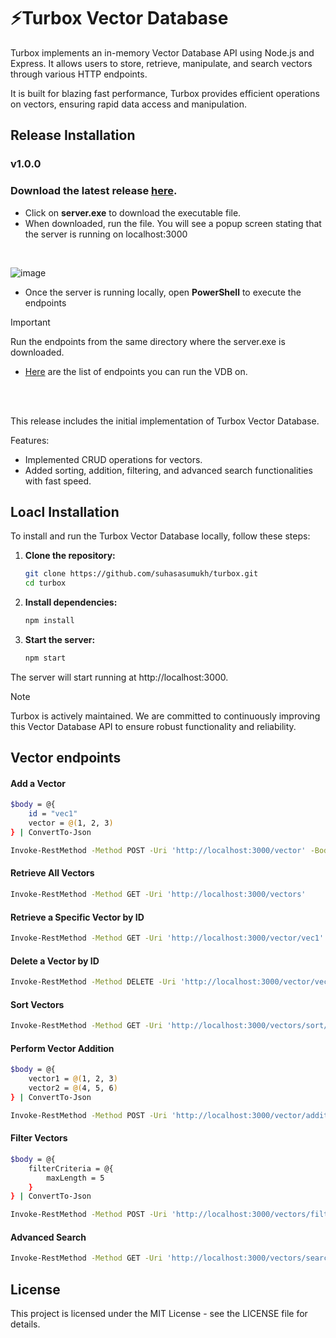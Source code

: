 # ⚡Turbox Vector Database

Turbox implements an in-memory Vector Database API using Node.js and Express. It allows users to store, retrieve, manipulate, and search vectors through various HTTP endpoints.

It is built for blazing fast performance, Turbox provides efficient operations on vectors, ensuring rapid data access and manipulation.

## Release Installation

### v1.0.0

### Download the latest release [here](https://github.com/suhasasumukh/turbox/releases/tag/v1.0.0).
- Click on **server.exe** to download the executable file.
- When downloaded, run the file. You will see a popup screen stating that the server is running on localhost:3000
<br>

![image](https://github.com/suhasasumukh/turbox/assets/70210383/45b6f180-0464-4c7a-816d-e72ef3f556bb)

- Once the server is running locally, open **PowerShell** to execute the endpoints

> [!IMPORTANT]
> Run the endpoints from the same directory where the server.exe is downloaded.

- [Here](https://github.com/suhasasumukh/turbox#vector-endpoints) are the list of endpoints you can run the VDB on.

<br>
<br>

This release includes the initial implementation of Turbox Vector Database.

Features:
- Implemented CRUD operations for vectors.
- Added sorting, addition, filtering, and advanced search functionalities with fast speed.

## Loacl Installation

To install and run the Turbox Vector Database locally, follow these steps:

1. **Clone the repository:**

   ```bash
   git clone https://github.com/suhasasumukh/turbox.git
   cd turbox

2. **Install dependencies:**

    ```bash
    npm install
    ```

3. **Start the server:**

   ```bash
   npm start
   ```
The server will start running at http://localhost:3000.

> [!NOTE]
> Turbox is actively maintained. We are committed to continuously improving this Vector Database API to ensure robust functionality and reliability.

## Vector endpoints

#### Add a Vector

   ```bash
   $body = @{
       id = "vec1"
       vector = @(1, 2, 3)
   } | ConvertTo-Json

   Invoke-RestMethod -Method POST -Uri 'http://localhost:3000/vector' -Body $body -ContentType 'application/json'
   ```

#### Retrieve All Vectors
   ```bash
   Invoke-RestMethod -Method GET -Uri 'http://localhost:3000/vectors'
   ```

#### Retrieve a Specific Vector by ID
   ```bash
   Invoke-RestMethod -Method GET -Uri 'http://localhost:3000/vector/vec1'
   ```

#### Delete a Vector by ID
   ```bash
   Invoke-RestMethod -Method DELETE -Uri 'http://localhost:3000/vector/vec1'
   ```

#### Sort Vectors
   ```bash
   Invoke-RestMethod -Method GET -Uri 'http://localhost:3000/vectors/sort/id'
   ```

#### Perform Vector Addition
   ```bash
   $body = @{
       vector1 = @(1, 2, 3)
       vector2 = @(4, 5, 6)
   } | ConvertTo-Json

   Invoke-RestMethod -Method POST -Uri 'http://localhost:3000/vector/addition' -Body $body -ContentType 'application/json'
   ```

#### Filter Vectors
   ```bash
   $body = @{
       filterCriteria = @{
           maxLength = 5
       }
   } | ConvertTo-Json

   Invoke-RestMethod -Method POST -Uri 'http://localhost:3000/vectors/filter' -Body $body -ContentType 'application/json'
   ```

#### Advanced Search
   ```bash
   Invoke-RestMethod -Method GET -Uri 'http://localhost:3000/vectors/search?id=vec1&minValue=1&maxValue=5'
   ```

## License
This project is licensed under the MIT License - see the LICENSE file for details.
